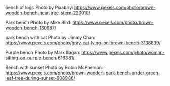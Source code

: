 bench of logs 
Photo by Pixabay: https://www.pexels.com/photo/brown-wooden-bench-near-tree-stem-220010/



Park bench
Photo by Mike Bird: https://www.pexels.com/photo/brown-wooden-bench-130987/


park bench with cat
Photo by Jimmy Chan: https://www.pexels.com/photo/gray-cat-lying-on-brown-bench-3138839/


Purple bench 
Photo by Marx Ilagan: https://www.pexels.com/photo/woman-sitting-on-purple-bench-616381/


Bench with sunset
Photo by Robin McPherson: https://www.pexels.com/photo/brown-wooden-park-bench-under-green-leaf-tree-during-sunset-908986/